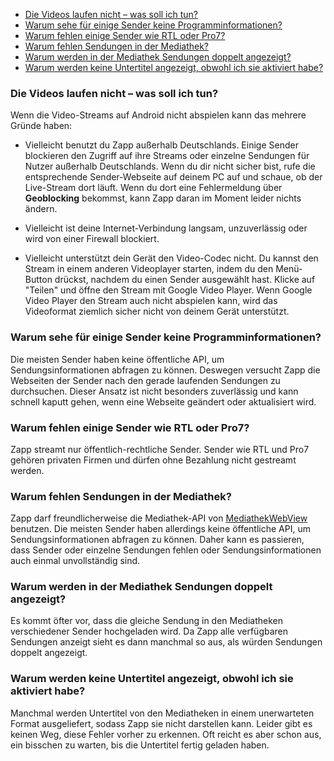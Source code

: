 - [Die Videos laufen nicht – was soll ich tun?](#video-problems)
- [Warum sehe für einige Sender keine Programminformationen?](#missing-info)
- [Warum fehlen einige Sender wie RTL oder Pro7?](#missing-channel)
- [Warum fehlen Sendungen in der Mediathek?](#missing-show)
- [Warum werden in der Mediathek Sendungen doppelt angezeigt?](#doubled-show)
- [Warum werden keine Untertitel angezeigt, obwohl ich sie aktiviert habe?](#subtitle-problems)

<a name="video-problems"></a>
### Die Videos laufen nicht – was soll ich tun?

Wenn die Video-Streams auf Android nicht abspielen kann das mehrere Gründe haben:

- Vielleicht benutzt du Zapp außerhalb Deutschlands. Einige Sender blockieren
den Zugriff auf ihre Streams oder einzelne Sendungen für Nutzer außerhalb
Deutschlands. Wenn du dir nicht sicher bist, rufe die entsprechende Sender-Webseite
auf deinem PC auf und schaue, ob der Live-Stream dort läuft. Wenn du dort eine
Fehlermeldung über **Geoblocking** bekommst, kann Zapp daran im Moment leider nichts
ändern.

- Vielleicht ist deine Internet-Verbindung langsam, unzuverlässig oder wird von
einer Firewall blockiert.

- Vielleicht unterstützt dein Gerät den Video-Codec nicht. Du kannst den Stream in
einem anderen Videoplayer starten, indem du den Menü-Button drückst, nachdem du einen
Sender ausgewählt hast. Klicke auf "Teilen" und öffne den Stream mit Google Video Player.
Wenn Google Video Player den Stream auch nicht abspielen kann, wird das Videoformat
ziemlich sicher nicht von deinem Gerät unterstützt.


<a name="missing-info"></a>
### Warum sehe für einige Sender keine Programminformationen?

Die meisten Sender haben keine öffentliche API, um Sendungsinformationen abfragen zu
können. Deswegen versucht Zapp die Webseiten der Sender nach den gerade laufenden
Sendungen zu durchsuchen. Dieser Ansatz ist nicht besonders zuverlässig und kann schnell
kaputt gehen, wenn eine Webseite geändert oder aktualisiert wird.


<a name="missing-channel"></a>
### Warum fehlen einige Sender wie RTL oder Pro7?

Zapp streamt nur öffentlich-rechtliche Sender. Sender wie RTL und Pro7 gehören privaten
Firmen und dürfen ohne Bezahlung nicht gestreamt werden.


<a name="missing-show"></a>
### Warum fehlen Sendungen in der Mediathek?

Zapp darf freundlicherweise die Mediathek-API von [MediathekWebView](https://mediathekviewweb.de/)
benutzen. Die meisten Sender haben allerdings keine öffentliche API, um Sendungsinformationen
abfragen zu können. Daher kann es passieren, dass Sender oder einzelne Sendungen fehlen oder
Sendungsinformationen auch einmal unvollständig sind.


<a name="doubled-show"></a>
### Warum werden in der Mediathek Sendungen doppelt angezeigt?

Es kommt öfter vor, dass die gleiche Sendung in den Mediatheken verschiedener Sender
hochgeladen wird. Da Zapp alle verfügbaren Sendungen anzeigt sieht es dann manchmal so aus,
als würden Sendungen doppelt angezeigt.


<a name="subtitle-problems"></a>
### Warum werden keine Untertitel angezeigt, obwohl ich sie aktiviert habe?

Manchmal werden Untertitel von den Mediatheken in einem unerwarteten Format ausgeliefert,
sodass Zapp sie nicht darstellen kann. Leider gibt es keinen Weg, diese Fehler vorher zu
erkennen. Oft reicht es aber schon aus, ein bisschen zu warten, bis die Untertitel fertig
geladen haben.
